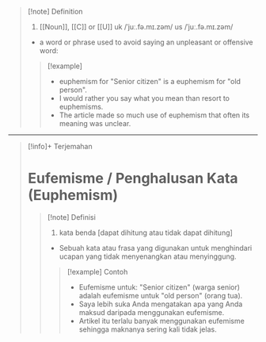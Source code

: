 >[!note] Definition
>1. [[Noun]], [[C]] or [[U]]
uk  /ˈjuː.fə.mɪ.zəm/ us  /ˈjuː.fə.mɪ.zəm/
>- a word or phrase used to avoid saying an unpleasant or offensive word:
> > [!example] 
> > - euphemism for "Senior citizen" is a euphemism for "old person".
> > - I would rather you say what you mean than resort to euphemisms.
> > - The article made so much use of euphemism that often its meaning was unclear.

---

>[!info]+ Terjemahan
> # Eufemisme / Penghalusan Kata (Euphemism)
> > [!note] Definisi
> > 1. kata benda [dapat dihitung atau tidak dapat dihitung]
> > - Sebuah kata atau frasa yang digunakan untuk menghindari ucapan yang tidak menyenangkan atau menyinggung.
> > > [!example] Contoh
> > > - Eufemisme untuk: "Senior citizen" (warga senior) adalah eufemisme untuk "old person" (orang tua).
> > > - Saya lebih suka Anda mengatakan apa yang Anda maksud daripada menggunakan eufemisme.
> > > - Artikel itu terlalu banyak menggunakan eufemisme sehingga maknanya sering kali tidak jelas.